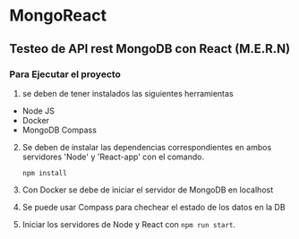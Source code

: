 # MongoReact
## Testeo de API rest MongoDB con React (M.E.R.N)

### Para Ejecutar el proyecto
1. se deben de tener instalados las siguientes herramientas
- Node JS
- Docker
- MongoDB Compass
2. Se deben de instalar las dependencias correspondientes en ambos servidores 'Node' y 'React-app' con el comando.
  
   `npm install`
3. Con Docker se debe de iniciar el servidor de MongoDB en localhost
4. Se puede usar Compass para chechear el estado de los datos en la DB
5. Iniciar los servidores de Node y React con `npm run start`. 
